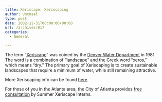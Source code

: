 ```yaml
---
title: Xeriscape, Xeriscaping
author: Unxmaal
type: post
date: 2002-12-31T00:00:00+00:00
url: /archives/817
categories:
  - General

---
```

The term &#8220;[Xeriscape][1]&#8221; was coined by the [Denver Water Department][2] in 1981. The word is a combination of &#8220;landscape&#8221; and the Greek word &#8220;xeros,&#8221; which means &#8220;dry.&#8221; The primary goal of Xeriscaping is to create sustainable landscapes that require a minimum of water, while still remaining attractive.

More Xeriscaping info can be found [here][3].

For those of you in the Atlanta area, the City of Atlanta provides [free consultation][4] by Summer Xeriscape Interns.

 [1]: http://www.water.denver.co.gov/xeriscapeinfo/xeriscapeframe.html
 [2]: http://www.water.denver.co.gov/
 [3]: http://www.doloart.com/html/xeriscape.html
 [4]: http://www.ci.atlanta.ga.us/citydir/water/xeriscape.htm